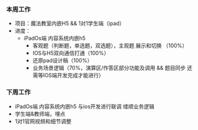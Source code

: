 ### 本周工作
* 项目：魔法教室内嵌H5 && 1对1学生端（ipad）
* 进度： 
    * iPadOs端 内容系统内嵌h5
      * 客观题（判断题，单选题，双选题），主观题 展示和切换 （100%）
      * IOS与H5双向通信打通（100%）
      * 还原pad设计稿（100%）
      * 业务场景逻辑（70%，演算区/作答区部分功能及调用 && 题目同步 还需等IOS端开发完成才能进行）
### 下周工作
* iPadOs端 内容系统内嵌h5 与ios开发进行联调 缕顺业务逻辑
* 学生端&教师端，埋点
* 1对1官网视频和细节调整





